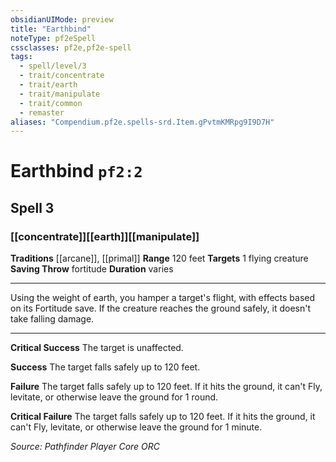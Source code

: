 ```yaml
---
obsidianUIMode: preview
title: "Earthbind"
noteType: pf2eSpell
cssclasses: pf2e,pf2e-spell
tags:
  - spell/level/3
  - trait/concentrate
  - trait/earth
  - trait/manipulate
  - trait/common
  - remaster
aliases: "Compendium.pf2e.spells-srd.Item.gPvtmKMRpg9I9D7H" 
---
```

# Earthbind  `pf2:2`  
## Spell 3
### [[concentrate]][[earth]][[manipulate]]
**Traditions** [[arcane]], [[primal]]
**Range** 120 feet
**Targets** 1 flying creature
**Saving Throw**  fortitude
**Duration** varies
* * * 
Using the weight of earth, you hamper a target's flight, with effects based on its Fortitude save. If the creature reaches the ground safely, it doesn't take falling damage.

* * *

**Critical Success** The target is unaffected.

**Success** The target falls safely up to 120 feet.

**Failure** The target falls safely up to 120 feet. If it hits the ground, it can't Fly, levitate, or otherwise leave the ground for 1 round.

**Critical Failure** The target falls safely up to 120 feet. If it hits the ground, it can't Fly, levitate, or otherwise leave the ground for 1 minute.

*Source: Pathfinder Player Core*
*ORC*